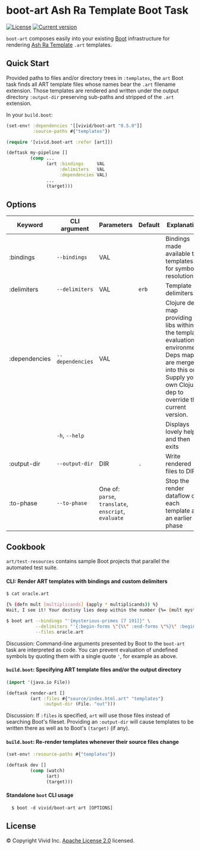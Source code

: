 # boot-art Ash Ra Template Boot Task



[![License](https://img.shields.io/badge/license-Apache%202-blue.svg?style=flat-square)](LICENSE.txt)
[![Current version](https://img.shields.io/clojars/v/vivid/boot-art.svg?color=blue&style=flat-square)](https://clojars.org/vivid/boot-art)

`boot-art` composes easily into your existing [Boot](https://github.com/boot-clj/boot) infrastructure for rendering [Ash Ra Template](https://github.com/vivid-inc/ash-ra-template) `.art` templates.



## Quick Start


Provided paths to files and/or directory trees in `:templates`,
the `art` Boot task finds all ART template files whose names
bear the `.art` filename extension.
Those templates are rendered and written under the output directory
`:output-dir` preserving sub-paths and stripped of the `.art` extension.

In your `build.boot`:

```clojure
(set-env! :dependencies '[[vivid/boot-art "0.5.0"]]
          :source-paths #{"templates"})

(require '[vivid.boot-art :refer [art]])

(deftask my-pipeline []
         (comp ...
               (art :bindings     VAL
                    :delimiters   VAL
                    :dependencies VAL)
               ...
               (target)))
```

## Options

| Keyword | CLI argument | Parameters | Default | Explanation |
| --- | --- | --- | --- | --- |
| :bindings | `--bindings` | VAL | | Bindings made available to templates for symbol resolution |
| :delimiters | `--delimiters` | VAL | `erb` | Template delimiters |
| :dependencies | `--dependencies` | VAL | | Clojure deps map providing libs within the template evaluation environment. Deps maps are merged into this one. Supply your own Clojure dep to override the current version. |
| | `-h`, `--help` | | | Displays lovely help and then exits |
| :output-dir | `--output-dir` | DIR | `.` | Write rendered files to DIR |
| :to-phase | `--to-phase` | One of: `parse`, `translate`, `enscript`, `evaluate` | | Stop the render dataflow on each template at an earlier phase |



## Cookbook

`art/test-resources` contains sample Boot projects that parallel the automated test suite.


#### CLI: Render ART templates with bindings and custom delimiters
```bash
$ cat oracle.art

{% (defn mult [multiplicands] (apply * multiplicands)) %}
Wait, I see it! Your destiny lies deep within the number {%= (mult mysterious-primes) %}.

$ boot art --bindings "'{mysterious-primes [7 191]}" \
           --delimiters "'{:begin-forms \"{%\" :end-forms \"%}\" :begin-eval \"{%=\" :end-eval \"%}\"}" \
           --files oracle.art
```

Discussion:
Command-line arguments presented by Boot to the `boot-art` task are interpreted as code.
You can prevent evaluation of undefined symbols by quoting them with a single quote `'`, for example as above.


#### `build.boot`: Specifying ART template files and/or the output directory
```clojure
(import '(java.io File))

(deftask render-art []
         (art :files #{"source/index.html.art" "templates"}
              :output-dir (File. "out")))
```
Discussion:
If `:files` is specified, `art` will use those files instead of searching Boot's fileset.
Providing an `:output-dir` will cause templates to be written there as well as to Boot's `(target)` (if any).


#### `build.boot`: Re-render templates whenever their source files change
```clojure
(set-env! :resource-paths #{"templates"})

(deftask dev []
         (comp (watch)
               (art)
               (target)))
```

#### Standalone `boot` CLI usage

```
  $ boot -d vivid/boot-art art [OPTIONS]
```



## License

© Copyright Vivid Inc.
[Apache License 2.0](LICENSE.txt) licensed.
